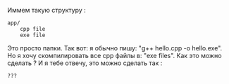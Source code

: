Иммем такую структуру :
```structure
app/
    cpp file
    exe file
```

Это просто папки. Так вот: я обычно пишу: "g++ hello.cpp -o hello.exe". Но я хочу скомпилировать все cpp файлы в: "exe files". Как это можно сделать ? И я тебе отвечу, это можно сделать так :

```sh
???
```